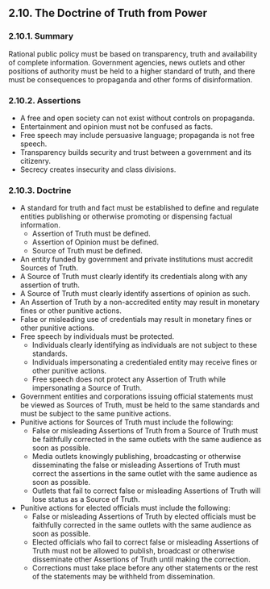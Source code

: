## 2.10. The Doctrine of Truth from Power

### 2.10.1. Summary
Rational public policy must be based on transparency, truth and availability of complete information. Government agencies, news outlets and other positions of authority must be held to a higher standard of truth, and there must be consequences to propaganda and other forms of disinformation.

### 2.10.2. Assertions
-  A free and open society can not exist without controls on propaganda.
-  Entertainment and opinion must not be confused as facts.
-  Free speech may include persuasive language; propaganda is not free speech.
-  Transparency builds security and trust between a government and its citizenry.
-  Secrecy creates insecurity and class divisions.

### 2.10.3. Doctrine
-  A standard for truth and fact must be established to define and regulate entities publishing or otherwise promoting or dispensing factual information.
    -  Assertion of Truth must be defined.
    -  Assertion of Opinion must be defined.
    -  Source of Truth must be defined.
-  An entity funded by government and private institutions must accredit Sources of Truth.
-  A Source of Truth must clearly identify its credentials along with any assertion of truth.
-  A Source of Truth must clearly identify assertions of opinion as such.
-  An Assertion of Truth by a non-accredited entity may result in monetary fines or other punitive actions.
-  False or misleading use of credentials may result in monetary fines or other punitive actions.
-  Free speech by individuals must be protected.
    -  Individuals clearly identifying as individuals are not subject to these standards.
    -  Individuals impersonating a credentialed entity may receive fines or other punitive actions.
    -  Free speech does not protect any Assertion of Truth while impersonating a Source of Truth.
-  Government entities and corporations issuing official statements must be viewed as Sources of Truth, must be held to the same standards and must be subject to the same punitive actions.
-  Punitive actions for Sources of Truth must include the following:
    -  False or misleading Assertions of Truth from a Source of Truth must be faithfully corrected in the same outlets with the same audience as soon as possible.
    -  Media outlets knowingly publishing, broadcasting or otherwise disseminating the false or misleading Assertions of Truth must correct the assertions in the same outlet with the same audience as soon as possible.
    -  Outlets that fail to correct false or misleading Assertions of Truth will lose status as a Source of Truth.
-  Punitive actions for elected officials must include the following:
    -  False or misleading Assertions of Truth by elected officials must be faithfully corrected in the same outlets with the same audience as soon as possible.
    -  Elected officials who fail to correct false or misleading Assertions of Truth must not be allowed to publish, broadcast or otherwise disseminate other Assertions of Truth until making the correction.
    -  Corrections must take place before any other statements or the rest of the statements may be withheld from dissemination.
